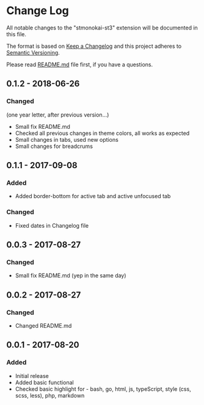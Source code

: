 # Change Log
All notable changes to the "stmonokai-st3" extension will be documented in this file.

The format is based on [Keep a Changelog](http://keepachangelog.com/en/1.0.0/)
and this project adheres to [Semantic Versioning](http://semver.org/spec/v2.0.0.html).

Please read [README.md](./README.md "Need to read") file first, if you have a questions.

## **0.1.2** - 2018-06-26
### Changed
(one year letter, after previous version...)
- Small fix README.md
- Checked all previous changes in theme colors, all works as expected
- Small changes in tabs, used new options
- Small changes for breadcrums

## **0.1.1** - 2017-09-08
### Added
- Added border-bottom for active tab and active unfocused tab
### Changed
- Fixed dates in Changelog file

## **0.0.3** - 2017-08-27
### Changed
- Small fix README.md (yep in the same day)

## **0.0.2** - 2017-08-27
### Changed
- Changed README.md

## **0.0.1** - 2017-08-20
### Added
- Initial release
- Added basic functional
- Checked basic highlight for - bash, go, html, js, typeScript, style (css, scss, less), php, markdown